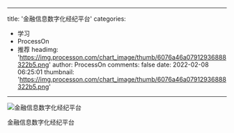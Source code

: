 
---
title: '金融信息数字化经纪平台'
categories: 
 - 学习
 - ProcessOn
 - 推荐
headimg: 'https://img.processon.com/chart_image/thumb/6076a46a07912936888322b5.png'
author: ProcessOn
comments: false
date: 2022-02-08 06:25:01
thumbnail: 'https://img.processon.com/chart_image/thumb/6076a46a07912936888322b5.png'
---

<div>   
<img class="thumb" alt="金融信息数字化经纪平台" src="https://img.processon.com/chart_image/thumb/6076a46a07912936888322b5.png" referrerpolicy="no-referrer">
<p>金融信息数字化经纪平台</p>  
</div>
            
